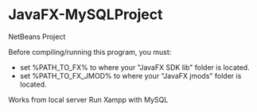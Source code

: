 # JavaFX-MySQLProject

NetBeans Project

Before compiling/running this program, you must:
- set %PATH_TO_FX% to where your "JavaFX SDK lib" folder is located.
- set %PATH_TO_FX_JMOD% to where your "JavaFX jmods" folder is located.

Works from local server
Run Xampp with MySQL

